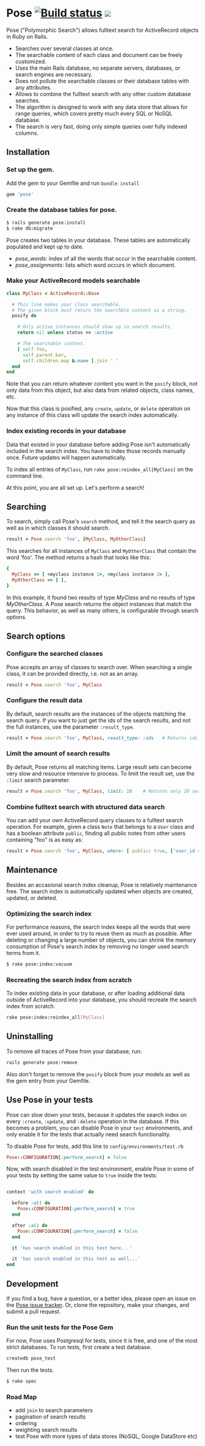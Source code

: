 # Pose <a href="http://travis-ci.org/#!/kevgo/pose" target="_blank"><img src="https://secure.travis-ci.org/kevgo/pose.png" alt="Build status"></a> <a href="https://codeclimate.com/github/kevgo/pose" target="_blank"><img src="https://codeclimate.com/badge.png" /></a>

Pose  ("Polymorphic Search") allows fulltext search for ActiveRecord objects in Ruby on Rails.

* Searches over several classes at once.
* The searchable content of each class and document can be freely customized.
* Uses the main Rails database, no separate servers, databases, or search engines are necessary.
* Does not pollute the searchable classes or their database tables with any attributes.
* Allows to combine the fulltext search with any other custom database searches.
* The algorithm is designed to work with any data store that allows for range queries, which covers pretty much every SQL or NoSQL database.
* The search is very fast, doing only simple queries over fully indexed columns.


## Installation

### Set up the gem.

Add the gem to your Gemfile and run `bundle install`

```ruby
gem 'pose'
```

### Create the database tables for pose.

```bash
$ rails generate pose:install
$ rake db:migrate
```

Pose creates two tables in your database. These tables are automatically populated and kept up to date.

* _pose_words_: index of all the words that occur in the searchable content.
* _pose_assignments_: lists which word occurs in which document.


### Make your ActiveRecord models searchable

```ruby
class MyClass < ActiveRecord::Base

  # This line makes your class searchable.
  # The given block must return the searchble content as a string.
  posify do

    # Only active instances should show up in search results.
    return nil unless status == :active

    # The searchable content.
    [ self.foo,
      self.parent.bar,
      self.children.map &:name ].join ' '
  end
end
```

Note that you can return whatever content you want in the `posify` block,
not only data from this object, but also data from related objects, class names, etc.

Now that this class is posified, any `create`, `update`, or `delete` operation on any instance of this class will update the search index automatically.


### Index existing records in your database

Data that existed in your database before adding Pose isn't automatically included in the search index.
You have to index those records manually once. Future updates will happen automatically.

To index all entries of `MyClass`, run `rake pose:reindex_all[MyClass]` on the command line.

At this point, you are all set up. Let's perform a search!


## Searching

To search, simply call Pose's `search` method, and tell it the search query as well as in which classes it should search.

```ruby
result = Pose.search 'foo', [MyClass, MyOtherClass]
```

This searches for all instances of `MyClass` and `MyOtherClass` that contain the word 'foo'.
The method returns a hash that looks like this:

```ruby
{
  MyClass => [ <myclass instance 1>, <myclass instance 2> ],
  MyOtherClass => [ ],
}
```

In this example, it found two results of type _MyClass_ and no results of type _MyOtherClass_.
A Pose search returns the object instances that match the query. This behavior, as well as many others, is configurable through
search options.


## Search options

### Configure the searched classes

Pose accepts an array of classes to search over. When searching a single class, it can be provided directly, i.e. not as an array.

```ruby
result = Pose.search 'foo', MyClass
```


### Configure the result data

By default, search results are the instances of the objects matching the search query.
If you want to just get the ids of the search results, and not the full instances, use the parameter `:result_type`.

```ruby
result = Pose.search 'foo', MyClass, result_type: :ids   # Returns ids instead of object instances.
```


### Limit the amount of search results

By default, Pose returns all matching items. Large result sets can become very slow and resource intensive to process.
To limit the result set, use the `:limit` search parameter.

```ruby
result = Pose.search 'foo', MyClass, limit: 20    # Returns only 20 search results.
```


### Combine fulltext search with structured data search

You can add your own ActiveRecord query clauses to a fulltext search operation.
For example, given a class `Note` that belongs to a `User` class and has a boolean attribute `public`,
finding all public notes from other users containing "foo" is as easy as:

```ruby
result = Pose.search 'foo', MyClass, where: [ public: true, ['user_id <> ?', @current_user.id] ]
```


## Maintenance

Besides an accasional search index cleanup, Pose is relatively maintenance free.
The search index is automatically updated when objects are created, updated, or deleted.


### Optimizing the search index

For performance reasons, the search index keeps all the words that were ever used around, in order to try to reuse them as much as possible.
After deleting or changing a large number of objects, you can shrink the memory consumption of Pose's search index by
removing no longer used search terms from it.

```bash
$ rake pose:index:vacuum
```


### Recreating the search index from scratch
To index existing data in your database, or after loading additional data outside of ActiveRecord into your database,
you should recreate the search index from scratch.

```bash
rake pose:index:reindex_all[MyClass]
```


## Uninstalling

To remove all traces of Pose from your database, run:

```bash
rails generate pose:remove
```

Also don't forget to remove the `posify` block from your models as well as the gem entry from your Gemfile.


## Use Pose in your tests

Pose can slow down your tests, because it updates the search index on every `:create`, `:update`, and `:delete`
operation in the database.
If this becomes a problem, you can disable Pose in your `test` environments,
and only enable it for the tests that actually need search functionality.

To disable Pose for tests, add this line to `config/environments/test.rb`

```ruby
Pose::CONFIGURATION[:perform_search] = false
```

Now, with search disabled in the test environment, enable Pose in some of your tests by setting the same value to `true` inside the tests:

```ruby

context 'with search enabled' do

  before :all do
    Pose::CONFIGURATION[:perform_search] = true
  end

  after :all do
    Pose::CONFIGURATION[:perform_search] = false
  end

  it 'has search enabled in this test here...'

  it 'has search enabled in this test as well...'
end
```


## Development

If you find a bug, have a question, or a better idea, please open an issue on the
<a href="https://github.com/kevgo/pose/issues">Pose issue tracker</a>.
Or, clone the repository, make your changes, and submit a pull request.

### Run the unit tests for the Pose Gem

For now, Pose uses Postgresql for tests, since it is free, and one of the most strict databases.
To run tests, first create a test database.

```bash
createdb pose_test
```

Then run the tests.

```bash
$ rake spec
```


### Road Map

* add `join` to search parameters
* pagination of search results
* ordering
* weighting search results
* test Pose with more types of data stores (NoSQL, Google DataStore etc)
